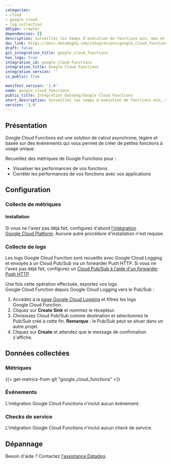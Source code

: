 ```yaml
---
categories:
- cloud
- google cloud
- log collection
ddtype: crawler
dependencies: []
description: Surveillez les temps d'exécution de fonctions min, max et moyenne.
doc_link: https://docs.datadoghq.com/integrations/google_cloud_functions/
draft: false
git_integration_title: google_cloud_functions
has_logo: true
integration_id: google-cloud-functions
integration_title: Google Cloud Functions
integration_version: ''
is_public: true

manifest_version: '1.0'
name: google_cloud_functions
public_title: Intégration Datadog/Google Cloud Functions
short_description: Surveillez les temps d'exécution de fonctions min, max et moyenne.
version: '1.0'
---
```


## Présentation

Google Cloud Functions est une solution de calcul asynchrone, légère et basée sur des événements qui vous permet de créer de petites fonctions à usage unique.

Recueillez des métriques de Google Functions pour :

- Visualiser les performances de vos fonctions
- Corréler les performances de vos fonctions avec vos applications

## Configuration

### Collecte de métriques

#### Installation

Si vous ne l'avez pas déjà fait, configurez d'abord [l'intégration Google Cloud Platform][1]. Aucune autre procédure d'installation n'est requise.

### Collecte de logs

Les logs Google Cloud Function sont recueillis avec Google Cloud Logging et envoyés à un Cloud Pub/Sub via un forwarder Push HTTP. Si vous ne l'avez pas déjà fait, configurez un [Cloud Pub/Sub à l'aide d'un forwarder Push HTTP][2].

Une fois cette opération effectuée, exportez vos logs Google Cloud Function depuis Google Cloud Logging vers le Pub/Sub :

1. Accédez à la [page Google Cloud Logging][3] et filtrez les logs Google Cloud Function.
2. Cliquez sur **Create Sink** et nommez le récepteur.
3. Choisissez Cloud Pub/Sub comme destination et sélectionnez le Pub/Sub créé à cette fin. **Remarque** : le Pub/Sub peut se situer dans un autre projet.
4. Cliquez sur **Create** et attendez que le message de confirmation s'affiche.

## Données collectées

### Métriques
{{< get-metrics-from-git "google_cloud_functions" >}}


### Événements

L'intégration Google Cloud Functions n'inclut aucun événement.

### Checks de service

L'intégration Google Cloud Functions n'inclut aucun check de service.

## Dépannage

Besoin d'aide ? Contactez [l'assistance Datadog][5].

[1]: https://docs.datadoghq.com/fr/integrations/google_cloud_platform/
[2]: https://docs.datadoghq.com/fr/integrations/google_cloud_platform/#log-collection
[3]: https://console.cloud.google.com/logs/viewer
[4]: https://github.com/DataDog/dogweb/blob/prod/integration/google_cloud_functions/google_cloud_functions_metadata.csv
[5]: https://docs.datadoghq.com/fr/help/
